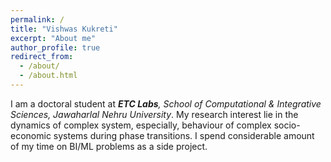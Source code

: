 ```yaml
---
permalink: /
title: "Vishwas Kukreti"
excerpt: "About me"
author_profile: true
redirect_from: 
  - /about/
  - /about.html
---
```


I am a doctoral student at *__ETC Labs__, School of Computational & Integrative Sciences, Jawaharlal Nehru University*. My research interest lie in the dynamics of complex system, especially, behaviour of complex socio-economic systems during phase transitions. I spend considerable amount of my time on BI/ML problems as a side project.

